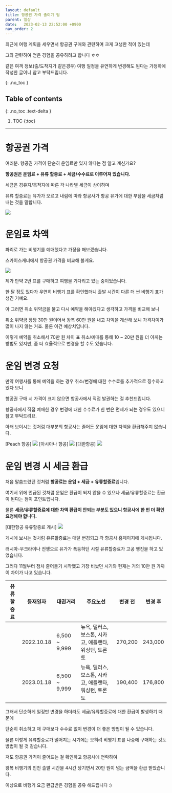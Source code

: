 ```yaml
---
layout: default
title: 항공권 가격 줄이기 팁
parent: 일상
date:   2023-02-13 22:52:00 +0900
nav_order: 2
---
```


최근에 여행 계획을 세우면서 항공권 구매와 관련하여 크게 고생한 적이 있는데

그와 관련하여 얻은 경험을 공유하려고 합니다 ㅎㅎ

같은 여객 정보(출/도착지가 같은경우) 여행 일정을 유연하게 변경해도 된다는 가정하에 작성한 글이니 참고 부탁드립니다.

{: .no_toc }

## Table of contents
{: .no_toc .text-delta }

1. TOC
{:toc}

---

# 항공권 가격

여러분. 항공권 가격이 단순히 운임료만 있지 않다는 점 알고 계신가요?

**항공권은 운임료 + 유류 할증료 + 세금/수수료로 이루어져 있습니다.**

세금은 경유지/목적지에 따른 각 나라별 세금이 상이하며

유류 할증료는 유가가 오르고 내림에 따라 항공사가 항공 유가에 대한 부담을 세금처럼 내는 것을 말합니다.

<img src='{{ "/assets/images/daily/daily_flight_fee_1.png" | absolute_url }}'>

# 운임료 차액

파리로 가는 비행기를 예매했다고 가정을 해보겠습니다.

스카이스캐너에서 항공권 가격을 비교해 볼게요.

<img src='{{ "/assets/images/daily/daily_flight_fee_2.png" | absolute_url }}'>

제가 만약 2번 표를 구매하고 여행을 기다리고 있는 중이었습니다.

한 달 정도 있다가 우연히 비행기 표를 확인했더니 출발 시간이 다른 더 싼 비행기 표가 생긴 거예요.

아 그러면 취소 위약금을 물고 다시 예약을 해야겠다고 생각하고 가격을 비교해 보니

취소 위약금 장당 30만 원이어서 왕복 60만 원을 내고 차익을 계산해 보니 가격차이가 많이 나지 않는 거죠. 물론 이건 예상치입니다.

이렇게 예약을 취소해서 70만 원 차이 표 취소/예매를 통해 10 ~ 20만 원을 더 아끼는 방법도 있지만, 좀 더 효율적으로 변경을 할 수도 있습니다.

# 운임 변경 요청

만약 여행사를 통해 예약을 하는 경우 취소/변경에 대한 수수료를 추가적으로 징수하고 있다 보니

항공권 구매 시 가격이 크지 않으면 항공사에서 직접 발권하는 걸 추천드립니다.

항공사에서 직접 예매한 경우 변경에 대한 수수료가 한 번은 면제가 되는 경우도 있으니 참고 부탁드려요.

아래 보이시는 것처럼 대부분의 항공사는 줄어든 운임에 대한 차액을 환급해주지 않습니다.

[Peach 항공]
<img src='{{ "/assets/images/daily/daily_flight_fee_3.png" | absolute_url }}'>
[아시아나 항공]
<img src='{{ "/assets/images/daily/daily_flight_fee_4.png" | absolute_url }}'>
[대한항공]
<img src='{{ "/assets/images/daily/daily_flight_fee_5.png" | absolute_url }}'>

# 운임 변경 시 세금 환급

처음 말씀드렸던 것처럼 **항공료는 운임 + 세금 + 유류할증료**입니다.

여기서 위에 언급된 것처럼 운임은 환급이 되지 않을 수 있으나 세금/유류할증료는 환급이 된다는 점이 포인트입니다.

물론 **세금/유류할증료에 대한 차액 환급이 안되는 부분도 있으니 항공사에 한 번 더 확인 요청해야 합니다.**

[대한항공 유류할증료 게시]
<img src='{{ "/assets/images/daily/daily_flight_fee_6.png" | absolute_url }}'>

게시에 보시는 것처럼 유류할증료는 매달 변경되고 각 항공사 홈페이지에 게시됩니다.

러시아-우크라이나 전쟁으로 유가가 폭등하던 시절 유류할증료가 고공 행진을 하고 있었습니다.

그러다 11월부터 점차 줄어들기 시작했고 가장 비쌌던 시기와 현재는 거의 10만 원 가까이 차이가 나고 있습니다.

|유류할증료|등재일자|대권거리|주요노선|변경 전|변경 후|
|---|---|---|---|---|---|
| |2022.10.18|6,500 ~ 9,999|뉴욕, 댈러스, 보스톤, 시카고, 애틀랜타, 워싱턴, 토론토|270,200|243,000|
| |2023.01.18|6,500 ~ 9,999|뉴욕, 댈러스, 보스톤, 시카고, 애틀랜타, 워싱턴, 토론토|190,400|176,800|

그래서 단순하게 일정만 변경을 하더라도 세금/유류할증료에 대한 환급이 발생하기 때문에

단순히 취소하고 재 구매보다 수수료 없이 변경이 더 좋은 방법이 될 수 있습니다.

물론 이렇게 유류할증료가 떨어지는 시기에는 오히려 비행기 표를 나중에 구매하는 것도 방법이 될 것 같습니다.

저도 항공권 가격이 줄어드는 걸 확인하고 항공사에 연락하여

왕복 비행기의 인천 출발 시간을 4시간 당기면서 20만 원이 넘는 금액을 환급 받았습니다.

이상으로 비행기 요금 환급받은 경험을 공유 해드립니다 :)
